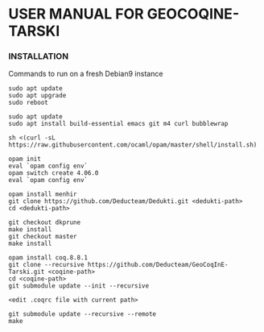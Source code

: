 USER MANUAL FOR GEOCOQINE-TARSKI
======================================

### INSTALLATION

Commands to run on a fresh Debian9 instance

```
sudo apt update
sudo apt upgrade
sudo reboot

sudo apt update
sudo apt install build-essential emacs git m4 curl bubblewrap

sh <(curl -sL https://raw.githubusercontent.com/ocaml/opam/master/shell/install.sh)

opam init
eval `opam config env`
opam switch create 4.06.0
eval `opam config env`

opam install menhir
git clone https://github.com/Deducteam/Dedukti.git <dedukti-path>
cd <dedukti-path>

git checkout dkprune
make install
git checkout master
make install

opam install coq.8.8.1
git clone --recursive https://github.com/Deducteam/GeoCoqInE-Tarski.git <coqine-path>
cd <coqine-path>
git submodule update --init --recursive

<edit .coqrc file with current path>

git submodule update --recursive --remote
make
```
